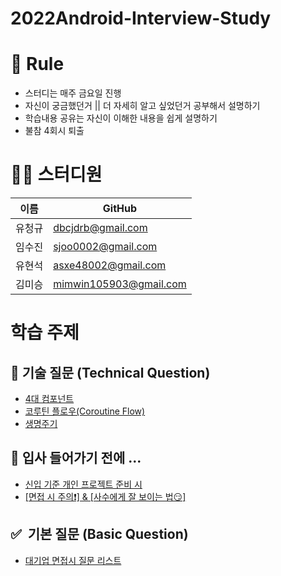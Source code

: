 # 2022Android-Interview-Study

# 🌳 Rule
- 스터디는 매주 금요일 진행 
- 자신이 궁금했던거 || 더 자세히 알고 싶었던거 공부해서 설명하기
- 학습내용 공유는 자신이 이해한 내용을 쉽게 설명하기 
- 불참 4회시 퇴출

# 👨‍💻 스터디원 
| 이름   | GitHub                                         |
| ------ | ---------------------------------------------- |
| 유청규 | [dbcjdrb@gmail.com](https://github.com/whathe-downtown) |
| 임수진 | [sjoo0002@gmail.com](https://github.com/sujin-kk) |
| 유현석 | [asxe48002@gmail.com](https://github.com/namdh9011) |
| 김미승 | [mimwin105903@gmail.com](https://github.com/mimwin) |


# 학습 주제
## 📝 기술 질문 (Technical Question)
- <a href="https://github.com/whathe-downtown/2022Android-Interview-Study/blob/main/%EB%A9%B4%EC%A0%91%EC%A7%88%EB%AC%B8/%EA%B8%B0%EC%88%A0%EC%A7%88%EB%AC%B8/4%EB%8C%80%EC%BB%B4%ED%8F%AC%EB%84%8C%ED%8A%B8.md">4대 컴포넌트</a>
- <a href="https://github.com/whathe-downtown/2022Android-Interview-Study/blob/main/%EB%A9%B4%EC%A0%91%EC%A7%88%EB%AC%B8/%EA%B8%B0%EC%88%A0%EC%A7%88%EB%AC%B8/%EC%BD%94%EB%A3%A8%ED%8B%B4%ED%94%8C%EB%A1%9C%EC%9A%B0.md">코루틴 플로우(Coroutine Flow)</a>
- <a href="https://github.com/whathe-downtown/2022Android-Interview-Study/blob/main/%EC%83%9D%EB%AA%85%EC%A3%BC%EA%B8%B0.md">생명주기</a>


## 📌 입사 들어가기 전에 ...
- <a href="https://tinyurl.com/2p2xg5ak">신입 기준 개인 프로젝트 준비 시</a>
- <a href="https://tinyurl.com/2o2yyrda">[면접 시 주의❗️] & [사수에게 잘 보이는 법😏] </a>

## ✅  기본 질문 (Basic Question)
- <a href="https://github.com/whathe-downtown/2022Android-Interview-Study/blob/main/%EB%A9%B4%EC%A0%91%EC%A7%88%EB%AC%B8/%EB%8C%80%EA%B8%B0%EC%97%85%EB%A9%B4%EC%A0%91%EC%8B%9C.md">대기업 면접시 질문 리스트 </a>

<!--##
## 🗣 언어 질문 (Language Question)

## 🧠 CS 질문 (Computer Science)-->



